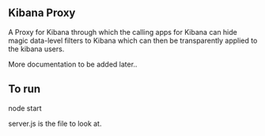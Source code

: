 ## Kibana Proxy ##
A Proxy for Kibana through which the calling apps for Kibana can hide magic data-level filters to Kibana which
can then be transparently applied to the kibana users.

More documentation to be added later..

## To run ##
node start

server.js is the file to look at.